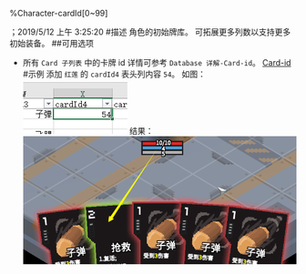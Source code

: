 
%Character-cardId[0~99]

；2019/5/12 上午 3:25:20
#描述
角色的初始牌库。
可拓展更多列数以支持更多初始装备。
##可用选项
+ 所有 `Card 子列表` 中的卡牌 id
详情可参考 `Database 详解-Card-id`。
[Card-id](../CARD/CARD-ID.html)
#示例
添加 `红莲` 的 `cardId4` 表头列内容 `54`。
如图：
![](character-cardid0~/Images~/CHARACTERCARDIDSAMPLE1.png)
结果：
![CharacterCardIdSample2](character-cardid0~/Images~/CHARACTERCARDIDSAMPLE2.png)
